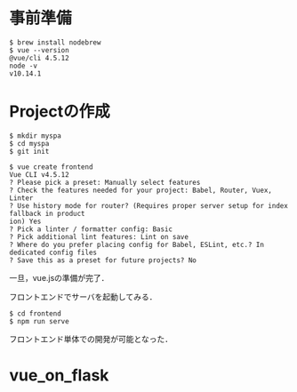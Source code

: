 # 事前準備
```
$ brew install nodebrew
$ vue --version
@vue/cli 4.5.12
node -v
v10.14.1
```
# Projectの作成

```
$ mkdir myspa
$ cd myspa
$ git init

$ vue create frontend
Vue CLI v4.5.12
? Please pick a preset: Manually select features
? Check the features needed for your project: Babel, Router, Vuex, Linter
? Use history mode for router? (Requires proper server setup for index fallback in product
ion) Yes
? Pick a linter / formatter config: Basic
? Pick additional lint features: Lint on save
? Where do you prefer placing config for Babel, ESLint, etc.? In dedicated config files
? Save this as a preset for future projects? No
```
一旦，vue.jsの準備が完了．

フロントエンドでサーバを起動してみる．
```
$ cd frontend
$ npm run serve
```
フロントエンド単体での開発が可能となった．
# vue_on_flask
